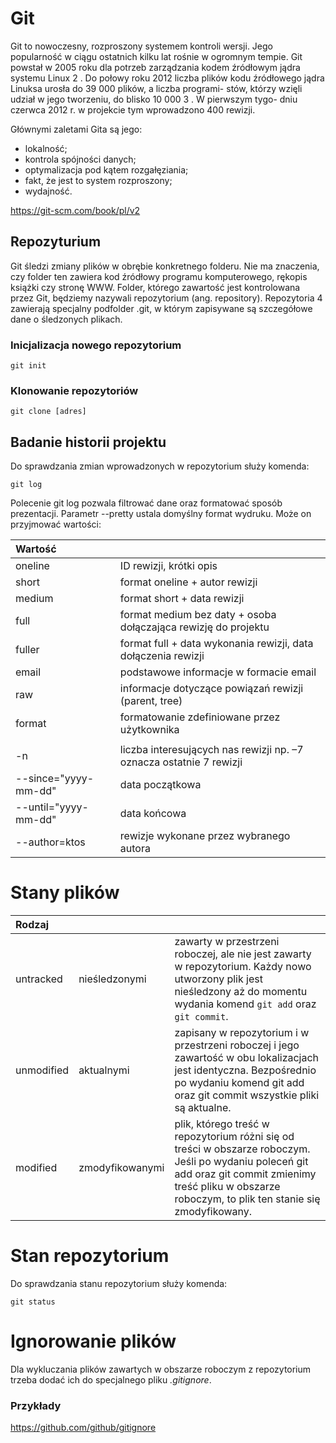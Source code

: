 
# Git

Git to nowoczesny, rozproszony systemem kontroli wersji. Jego popularność w ciągu
ostatnich kilku lat rośnie w ogromnym tempie. Git powstał w 2005 roku dla potrzeb
zarządzania kodem źródłowym jądra systemu Linux 2 . Do połowy roku 2012 liczba
plików kodu źródłowego jądra Linuksa urosła do 39 000 plików, a liczba programi-
stów, którzy wzięli udział w jego tworzeniu, do blisko 10 000 3 . W pierwszym tygo-
dniu czerwca 2012 r. w projekcie tym wprowadzono 400 rewizji.

Głównymi zaletami Gita są jego:
 * lokalność;
 * kontrola spójności danych;
 * optymalizacja pod kątem rozgałęziania;
 * fakt, że jest to system rozproszony;
 * wydajność.

https://git-scm.com/book/pl/v2

## Repozyturium

Git śledzi zmiany plików w obrębie konkretnego folderu. Nie ma znaczenia, czy folder ten zawiera kod źródłowy programu komputerowego, rękopis książki czy stronę WWW. Folder, którego zawartość jest kontrolowana przez Git, będziemy nazywali repozytorium (ang. repository). Repozytoria 4 zawierają specjalny podfolder .git, w którym zapisywane są szczegółowe dane o śledzonych plikach.

### Inicjalizacja nowego repozytorium

```
git init
```
### Klonowanie repozytoriów

```
git clone [adres]
```

## Badanie historii projektu

Do sprawdzania zmian wprowadzonych w repozytorium służy komenda:

```
git log
```

Polecenie git log pozwala filtrować dane oraz formatować sposób prezentacji. Parametr
--pretty ustala domyślny format wydruku. Może on przyjmować wartości:

| Wartość      |       |
|:---------|:-------------|
| oneline | ID rewizji, krótki opis |
|short |format oneline + autor rewizji|
|medium | format short + data rewizji|
|full | format medium bez daty + osoba dołączająca rewizję do projektu|
|fuller | format full + data wykonania rewizji, data dołączenia rewizji|
|email | podstawowe informacje w formacie email|
|raw | informacje dotyczące powiązań rewizji (parent, tree)|
|format | formatowanie zdefiniowane przez użytkownika|
| | |
| -n | liczba interesujących nas rewizji np. –7 oznacza ostatnie 7 rewizji |
| --since="yyyy-mm-dd" | data początkowa|
| --until="yyyy-mm-dd" | data końcowa|
| --author=ktos | rewizje wykonane przez wybranego autora |

# Stany plików

| Rodzaj      |      |  |
|:---------|:-----|:---|
| untracked | nieśledzonymi| zawarty w przestrzeni roboczej, ale nie jest zawarty w repozytorium. Każdy nowo utworzony plik jest nieśledzony aż do momentu wydania komend ```git add``` oraz ```git commit```. |
| unmodified | aktualnymi| zapisany w repozytorium i w przestrzeni roboczej i jego zawartość w obu lokalizacjach jest identyczna. Bezpośrednio po wydaniu komend git add oraz git commit wszystkie pliki są aktualne.  |
| modified | zmodyfikowanymi| plik, którego treść w repozytorium różni się od treści w obszarze roboczym. Jeśli po wydaniu poleceń git add oraz git commit zmienimy treść pliku w obszarze roboczym, to plik ten stanie się zmodyfikowany.  |

# Stan repozytorium
 Do sprawdzania stanu repozytorium służy komenda:
```
git status
```

# Ignorowanie plików

Dla wykluczania plików zawartych w obszarze roboczym z repozytorium trzeba dodać ich do specjalnego pliku _.gitignore_.

### Przykłady

https://github.com/github/gitignore

